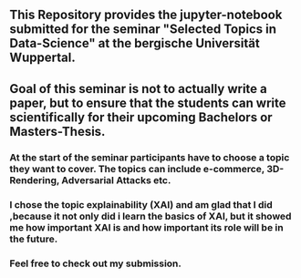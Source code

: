 ## This Repository provides the jupyter-notebook submitted for the seminar "Selected Topics in Data-Science" at the bergische Universität Wuppertal.

## Goal of this seminar is not to actually write a paper, but to ensure that the students can write scientifically for their upcoming Bachelors or Masters-Thesis.

### At the start of the seminar participants have to choose a topic they want to cover. The topics can include e-commerce, 3D-Rendering, Adversarial Attacks etc.
### I chose the topic explainability (XAI) and am glad that I did ,because it not only did i learn the basics of XAI, but it showed me how important XAI is and how important its role will be in the future.

### Feel free to check out my submission.
